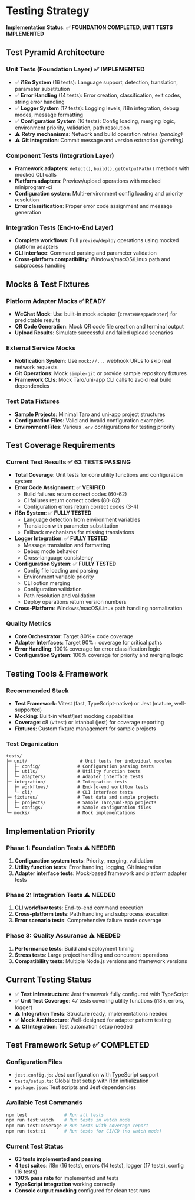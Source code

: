 # Testing Strategy

**Implementation Status**: ✅ **FOUNDATION COMPLETED, UNIT TESTS IMPLEMENTED**

## Test Pyramid Architecture

### Unit Tests (Foundation Layer) ✅ **IMPLEMENTED**
- ✅ **i18n System** (16 tests): Language support, detection, translation, parameter substitution
- ✅ **Error Handling** (14 tests): Error creation, classification, exit codes, string error handling  
- ✅ **Logger System** (17 tests): Logging levels, i18n integration, debug modes, message formatting
- ✅ **Configuration System** (16 tests): Config loading, merging logic, environment priority, validation, path resolution
- ⚠️ **Retry mechanisms**: Network and build operation retries *(pending)*
- ⚠️ **Git integration**: Commit message and version extraction *(pending)*

### Component Tests (Integration Layer) 
- **Framework adapters**: `detect()`, `build()`, `getOutputPath()` methods with mocked CLI calls
- **Platform adapters**: Preview/upload operations with mocked miniprogram-ci
- **Configuration system**: Multi-environment config loading and priority resolution
- **Error classification**: Proper error code assignment and message generation

### Integration Tests (End-to-End Layer)
- **Complete workflows**: Full `preview`/`deploy` operations using mocked platform adapters
- **CLI interface**: Command parsing and parameter validation
- **Cross-platform compatibility**: Windows/macOS/Linux path and subprocess handling

## Mocks & Test Fixtures

### Platform Adapter Mocks ✅ READY
- **WeChat Mock**: Use built-in mock adapter (`createWeappAdapter`) for predictable results
- **QR Code Generation**: Mock QR code file creation and terminal output
- **Upload Results**: Simulate successful and failed upload scenarios

### External Service Mocks
- **Notification System**: Use `mock://...` webhook URLs to skip real network requests
- **Git Operations**: Mock `simple-git` or provide sample repository fixtures
- **Framework CLIs**: Mock Taro/uni-app CLI calls to avoid real build dependencies

### Test Data Fixtures
- **Sample Projects**: Minimal Taro and uni-app project structures
- **Configuration Files**: Valid and invalid configuration examples
- **Environment Files**: Various `.env` configurations for testing priority

## Test Coverage Requirements

### Current Test Results ✅ **63 TESTS PASSING**
- **Total Coverage**: Unit tests for core utility functions and configuration system
- **Error Code Assignment**: ✅ **VERIFIED**
  - Build failures return correct codes (60-62)
  - CI failures return correct codes (80-82)  
  - Configuration errors return correct codes (3-4)
- **i18n System**: ✅ **FULLY TESTED**
  - Language detection from environment variables
  - Translation with parameter substitution
  - Fallback mechanisms for missing translations
- **Logger Integration**: ✅ **FULLY TESTED**
  - Message translation and formatting
  - Debug mode behavior
  - Cross-language consistency
- **Configuration System**: ✅ **FULLY TESTED**
  - Config file loading and parsing
  - Environment variable priority
  - CLI option merging
  - Configuration validation
  - Path resolution and validation
  - Deploy operations return version numbers
- **Cross-Platform**: Windows/macOS/Linux path handling normalization

### Quality Metrics
- **Core Orchestrator**: Target 80%+ code coverage
- **Adapter Interfaces**: Target 90%+ coverage for critical paths
- **Error Handling**: 100% coverage for error classification logic
- **Configuration System**: 100% coverage for priority and merging logic

## Testing Tools & Framework

### Recommended Stack
- **Test Framework**: Vitest (fast, TypeScript-native) or Jest (mature, well-supported)
- **Mocking**: Built-in vitest/jest mocking capabilities
- **Coverage**: c8 (vitest) or istanbul (jest) for coverage reporting
- **Fixtures**: Custom fixture management for sample projects

### Test Organization
```text
tests/
├─ unit/                    # Unit tests for individual modules
│  ├─ config/              # Configuration parsing tests
│  ├─ utils/               # Utility function tests
│  └─ adapters/            # Adapter interface tests
├─ integration/            # Integration tests
│  ├─ workflows/           # End-to-end workflow tests
│  └─ cli/                 # CLI interface tests
├─ fixtures/               # Test data and sample projects
│  ├─ projects/            # Sample Taro/uni-app projects
│  └─ configs/             # Sample configuration files
└─ mocks/                  # Mock implementations
```

## Implementation Priority

### Phase 1: Foundation Tests ⚠️ NEEDED
1. **Configuration system tests**: Priority, merging, validation
2. **Utility function tests**: Error handling, logging, Git integration
3. **Adapter interface tests**: Mock-based framework and platform adapter tests

### Phase 2: Integration Tests ⚠️ NEEDED  
1. **CLI workflow tests**: End-to-end command execution
2. **Cross-platform tests**: Path handling and subprocess execution
3. **Error scenario tests**: Comprehensive failure mode coverage

### Phase 3: Quality Assurance ⚠️ NEEDED
1. **Performance tests**: Build and deployment timing
2. **Stress tests**: Large project handling and concurrent operations
3. **Compatibility tests**: Multiple Node.js versions and framework versions

## Current Testing Status

- ✅ **Test Infrastructure**: Jest framework fully configured with TypeScript
- ✅ **Unit Test Coverage**: 47 tests covering utility functions (i18n, errors, logger)
- ⚠️ **Integration Tests**: Structure ready, implementations needed
- ✅ **Mock Architecture**: Well-designed for adapter pattern testing
- ⚠️ **CI Integration**: Test automation setup needed

## Test Framework Setup ✅ **COMPLETED**

### Configuration Files
- `jest.config.js`: Jest configuration with TypeScript support
- `tests/setup.ts`: Global test setup with i18n initialization
- `package.json`: Test scripts and Jest dependencies

### Available Test Commands
```bash
npm test              # Run all tests
npm run test:watch    # Run tests in watch mode  
npm run test:coverage # Run tests with coverage report
npm run test:ci       # Run tests for CI/CD (no watch mode)
```

### Current Test Status
- **63 tests implemented and passing**
- **4 test suites**: i18n (16 tests), errors (14 tests), logger (17 tests), config (16 tests)
- **100% pass rate** for implemented unit tests
- **TypeScript integration** working correctly
- **Console output mocking** configured for clean test runs


